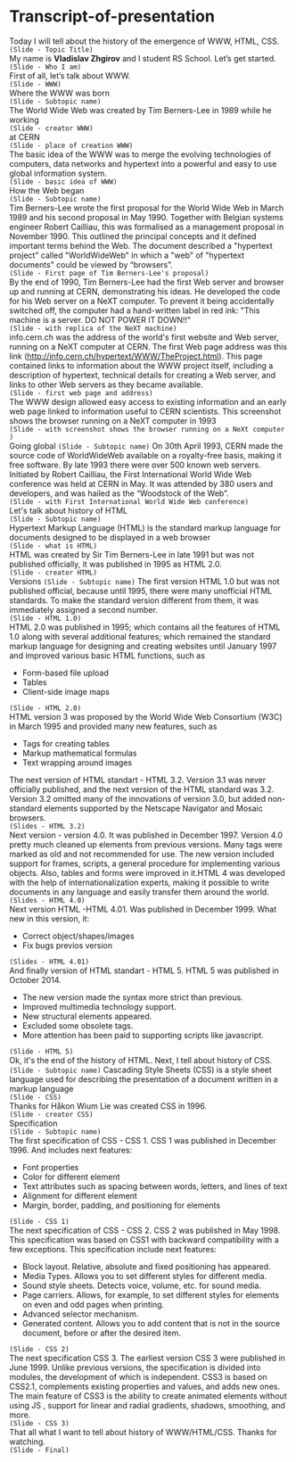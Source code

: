 # Transcript-of-presentation

Today I will tell about the history of the emergence of WWW, HTML, CSS.  
`(Slide - Topic Title)`  
My name is **Vladislav Zhgirov** and I student RS School. Let’s get started.  
`(Slide - Who I am)`  
First of all, let’s talk about WWW.   
`(Slide - WWW)`  
Where the WWW was born  
`(Slide - Subtopic name)`  
The World Wide Web was created by Tim Berners-Lee in 1989 while he working   
`(Slide - creator WWW)`   
at CERN  
`(Slide - place of creation WWW)`  
The basic idea of the WWW was to merge the evolving technologies of computers, data networks and hypertext into a powerful and easy to use global information system.  
`(Slide - basic idea of WWW)`  
 How the Web began  
 `(Slide - Subtopic name)`  
Tim Berners-Lee wrote the first proposal for the World Wide Web in March 1989 and his second proposal in May 1990. Together with Belgian systems engineer Robert Cailliau, this was formalised as a management proposal in November 1990. This outlined the principal concepts and it defined important terms behind the Web. The document described a "hypertext project" called "WorldWideWeb" in which a "web" of "hypertext documents" could be viewed by “browsers”.     
`(Slide - First page of Tim Berners-Lee's proposal)`  
By the end of 1990, Tim Berners-Lee had the first Web server and browser up and running at CERN, demonstrating his ideas. He developed the code for his Web server on a NeXT computer. To prevent it being accidentally switched off, the computer had a hand-written label in red ink: "This machine is a server. DO NOT POWER IT DOWN!!"  
`(Slide - with replica of the NeXT machine)`  
info.cern.ch was the address of the world's first website and Web server, running on a NeXT computer at CERN. The first Web page address was this link (http://info.cern.ch/hypertext/WWW/TheProject.html). This page contained links to information about the WWW project itself, including a description of hypertext, technical details for creating a Web server, and links to other Web servers as they became available.  
`(Slide - first web page and address)`  
The WWW design allowed easy access to existing information and an early web page linked to information useful to CERN scientists. This screenshot shows the browser running on a NeXT computer in 1993  
`(Slide - with screenshot shows the browser running on a NeXt computer )`  
 Going global
	`(Slide - Subtopic name)`
On 30th April 1993, CERN made the source code of WorldWideWeb available on a royalty-free basis, making it free software. By late 1993 there were over 500 known web servers. Initiated by Robert Cailliau, the First International World Wide Web conference was held at CERN in May. It was attended by 380 users and developers, and was hailed as the “Woodstock of the Web”.    
`(Slide - with First International World Wide Web conference)`  
 Let's talk about history of HTML  
	`(Slide - Subtopic name)`    
	Hypertext Markup Language (HTML) is the standard markup language for documents designed to be displayed in a web browser  
	`(Slide - what is HTML)`  
	HTML was created by Sir Tim Berners-Lee in late 1991 but was not published officially, it was published in 1995 as HTML 2.0.   
	`(Slide - creator HTML)`    
	Versions
	`(Slide - Subtopic name)`
	The first version HTML 1.0 but was not published official, because until 1995, there were many unofficial HTML standards. To make the standard version different from them, it was immediately assigned a second number.  
	`(Slide - HTML 1.0)`  
HTML 2.0 was published in 1995; which contains all the features of HTML 1.0 along with several additional features; which remained the standard markup language for designing and creating websites until January 1997 and improved various basic HTML functions, such as  
- Form-based file upload   
- Tables   
- Client-side image maps 
  
`(Slide - HTML 2.0)`  
HTML version 3 was proposed by the World Wide Web Consortium (W3C) in March 1995 and provided many new features, such as  
- Tags for creating tables  
- Markup mathematical formulas  
- Text wrapping around images  
  
The next version of HTML standart - HTML 3.2. Version 3.1 was never officially published, and the next version of the HTML standard was 3.2. Version 3.2 omitted many of the innovations of version 3.0, but added non-standard elements supported by the Netscape Navigator and Mosaic browsers.  
`(Slides - HTML 3.2)`    
Next version - version 4.0. It was published in December 1997. Version 4.0 pretty much cleaned up elements from previous versions. Many tags were marked as old and not recommended for use. The new version included support for frames, scripts, a general procedure for implementing various objects. Also, tables and forms were improved in it.HTML 4 was developed with the help of internationalization experts, making it possible to write documents in any language and easily transfer them around the world.    
`(Slides - HTML 4.0)`    
Next version HTML -HTML 4.01. Was published in December 1999. What new in this version, it:  
- Correct object/shapes/images  
- Fix bugs previos version  
  
`(Slides - HTML 4.01)`  
And finally version of HTML standart - HTML 5. HTML 5 was published in October 2014.  
- The new version made the syntax more strict than previous.  
- Improved multimedia technology support.  
- New structural elements appeared.  
- Excluded some obsolete tags.  
- More attention has been paid to supporting scripts like javascript.  
  
`(Slide - HTML 5)`  
Ok, it's the end of the history of HTML. Next, I tell about history of CSS.
`(Slide - Subtopic name)`
Cascading Style Sheets (CSS) is a style sheet language used for describing the presentation of a document written in a markup language  
`(Slide - CSS)`  
Thanks for Håkon Wium Lie was created CSS in 1996.  
`(Slide - creator CSS)`  
Specification  
`(Slide - Subtopic name)`  
The first specification of CSS - CSS 1. CSS 1 was published in December 1996. And includes next features:  
- Font properties  
- Color for different element  
- Text attributes such as spacing between words, letters, and lines of text  
- Alignment for different element  
- Margin, border, padding, and positioning for elements  
  
`(Slide - CSS 1)`    
The next specification of CSS - CSS 2. CSS 2 was published in May 1998. This specification was based on CSS1 with backward compatibility with a few exceptions. This specification include next features:
- Block layout. Relative, absolute and fixed positioning has appeared.  
- Media Types. Allows you to set different styles for different media.  
- Sound style sheets. Detects voice, volume, etc. for sound media.  
- Page carriers. Allows, for example, to set different styles for elements on even and odd pages when printing.  
- Advanced selector mechanism.  
- Generated content. Allows you to add content that is not in the source document, before or after the desired item. 
  
`(Slide - CSS 2)`  
The next specification CSS 3. The earliest version CSS 3 were published in June 1999.
Unlike previous versions, the specification is divided into modules, the development of which is independent. CSS3 is based on CSS2.1, complements existing properties and values, and adds new ones. The main feature of CSS3 is the ability to create animated elements without using JS , support for linear and radial gradients, shadows, smoothing, and more.    
`(Slide - CSS 3)`   
That all what I want to tell about history of WWW/HTML/CSS. Thanks for watching.  
`(Slide - Final)`  
